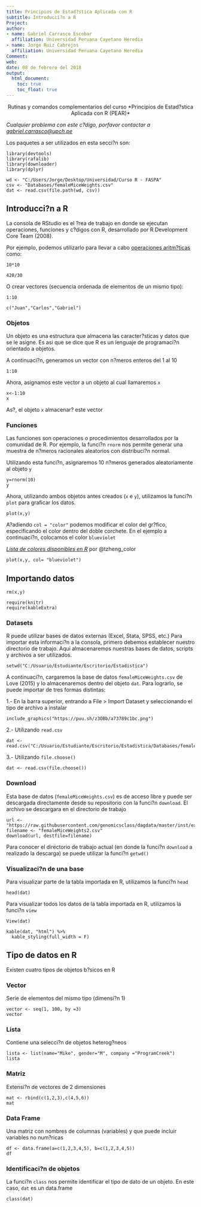 ```yaml
---
title: Principios de Estad?stica Aplicada con R
subtitle: Introducci?n a R
Project: 
author:
- name: Gabriel Carrasco Escobar
  affiliation: Universidad Peruana Cayetano Heredia
- name: Jorge Ruiz Cabrejos
  affiliation: Universidad Peruana Cayetano Heredia
Comment:
web: 
date: 08 de febrero del 2018
output: 
  html_document:
    toc: true
    toc_float: true
---
```


<p style="text-align: center;"> 
Rutinas y comandos complementarios del curso *Principios de Estad?stica Aplicada con R (PEAR)*

*Cualquier problema con este c?digo, porfavor contactar a gabriel.carrasco@upch.pe*
</p>

Los paquetes a ser utilizados en esta secci?n son:

```{r message = FALSE, warning = FALSE}
library(devtools)
library(rafalib)
library(downloader)
library(dplyr)
```


```{r include = FALSE}
wd <- "C:/Users/Jorge/Desktop/Universidad/Curso R - FASPA"
csv <- "Databases/femaleMiceWeights.csv"
dat <- read.csv(file.path(wd, csv))
```

## Introducci?n a R

La consola de RStudio es el ?rea de trabajo en donde se ejecutan operaciones, funciones y c?digos con R, desarrollado por R Development Core Team (2008).

Por ejemplo, podemos utilizarlo para llevar a cabo [operaciones aritm?ticas](#table_arith) como:

```{r}
10*10
```

```{r}
420/30
```
O crear vectores (secuencia ordenada de elementos de un mismo tipo):
```{r}
1:10
```

```{r}
c("Juan","Carlos","Gabriel")
```

### Objetos

Un objeto es una estructura que almacena las caracter?sticas y datos que se le asigne. Es asi que se dice que R es un lenguaje de programaci?n orientado a objetos. 

A continuaci?n, generamos un vector con n?meros enteros del 1 al 10

```{r}
1:10
```

Ahora, asignamos este vector a un objeto al cual llamaremos `x`

```{r}
x<-1:10
x
```
As?, el objeto `x` almacenar? este vector

### Funciones
Las funciones son operaciones o procedimientos desarrollados por la comunidad de R. Por ejemplo, la funci?n `rnorm` nos permite generar una muestra de n?meros racionales aleatorios con distribuci?n normal. 

Utilizando esta funci?n, asignaremos 10 n?meros generados aleatoriamente al objeto `y`

```{r}
y=rnorm(10)
y
```

Ahora, utilizando ambos objetos antes creados (`x` e `y`), utilizamos la funci?n `plot` para graficar los datos.

```{r}
plot(x,y)
```

A?adiendo `col = "color"` podemos modificar el color del gr?fico, especificando el color dentro del doble corchete. En el ejemplo a continuaci?n, colocamos el color `blueviolet`

*[Lista de colores disponibles en R](http://www.stat.columbia.edu/~tzheng/files/Rcolor.pdf)* por @tzheng_color

```{r}
plot(x,y, col= "blueviolet")
```

## Importando datos

```{r message = FALSE, warning = FALSE, include= FALSE}
rm(x,y)
```

```{r include = FALSE}
require(knitr)
require(kableExtra)
```


### Datasets <a id="femalemice"></a> 

R puede utilizar bases de datos externas (Excel, Stata, SPSS, etc.) Para importar esta informaci?n a la consola, primero debemos establecer nuestro directorio de trabajo. Aqui almacenaremos nuestras bases de datos, scripts y archivos a ser utilizados.

```{r eval = FALSE}
setwd("C:/Usuario/Estudiante/Escritorio/Estadistica")
```

A continuaci?n, cargaremos la base de datos `femaleMiceWeights.csv` de Love (2015) y lo almacenaremos dentro del objeto `dat`. Para lograrlo, se puede importar de tres formas distintas: 

1.- En la barra superior, entrando a File > Import Dataset y seleccionando el tipo de archivo a instalar
```{r echo = FALSE, out.width = "50%"}
include_graphics("https://puu.sh/z3OBb/a73789c1bc.png")
```

2.- Utilizando `read.csv`

```{r eval = FALSE}
dat <- read.csv("C:/Usuario/Estudiante/Escritorio/Estadistica/Databases/femaleMiceWeights.csv")
```

3.- Utilizando `file.choose()`
```{r eval = FALSE}
dat <- read.csv(file.choose())
```

### Download
Esta base de datos (`femaleMiceWeights.csv`) es de acceso libre y puede ser descargada directamente desde su repositorio con la funci?n `download`.
El archivo se descargara en el directorio de trabajo

```{r}
url <- "https://raw.githubusercontent.com/genomicsclass/dagdata/master/inst/extdata/femaleMiceWeights.csv"
filename <- "femaleMiceWeights2.csv"
download(url, destfile=filename)
```

Para conocer el directorio de trabajo actual (en donde la funci?n `download` a realizado la descarga) se puede utilizar la funci?n `getwd()`

### Visualizaci?n de una base

Para visualizar parte de la tabla importada en R, utilizamos la funci?n `head`
```{r}
head(dat)
```

Para visualizar todos los datos de la tabla importada en R, utilizamos la funci?n `view`
```{r, eval = FALSE}
View(dat)
```

```{r, echo = FALSE}
kable(dat, "html") %>%
  kable_styling(full_width = F)
```

## Tipo de datos en R

Existen cuatro tipos de objetos b?sicos en R

### Vector
Serie de elementos del mismo tipo (dimensi?n 1)

```{r}
vector <- seq(1, 100, by =3)
vector
```

### Lista
Contiene una selecci?n de objetos heterog?neos

```{r}
lista <- list(name="Mike", gender="M", company ="ProgramCreek")
lista
```

### Matriz
Extensi?n de vectores de 2 dimensiones

```{r}
mat <- rbind(c(1,2,3),c(4,5,6))
mat
```

### Data Frame
Una matriz con nombres de columnas (variables) y que puede incluir variables no num?ricas

```{r}
df <- data.frame(a=c(1,2,3,4,5), b=c(1,2,3,4,5))
df
```

### Identificaci?n de objetos 

La funci?n `class` nos permite identificar el tipo de dato de un objeto. En este caso, `dat` es un data.frame
```{r}
class(dat)
```

